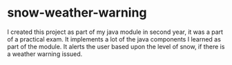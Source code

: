 # snow-weather-warning
I created this project as part of my java module in second year, it was a part of a practical exam. It implements a lot of the java components I learned as part of the module. It alerts the user based upon the level of snow, if there is a weather warning issued.
